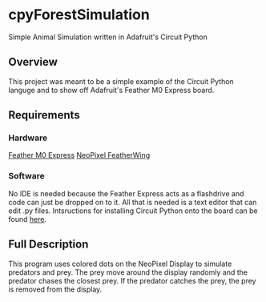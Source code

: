 # cpyForestSimulation
Simple Animal Simulation written in Adafruit's Circuit Python
## Overview
This project was meant to be a simple example of the Circuit Python languge and to show off Adafruit's Feather M0 Express board.
## Requirements
### Hardware
[Feather M0 Express](https://www.adafruit.com/product/3403)
[NeoPixel FeatherWing](https://www.adafruit.com/product/2945)
### Software
No IDE is needed because the Feather Express acts as a flashdrive and code can just be dropped on to it.  All that is needed is a text editor that can edit .py files.  Intsructions for installing Circuit Python onto the board can be found [here](https://learn.adafruit.com/adafruit-feather-m0-express-designed-for-circuit-python-circuitpython/kattni-circuitpython).
## Full Description
This program uses colored dots on the NeoPixel Display to simulate predators and prey.  The prey move around the display randomly and the predator chases the closest prey.  If the predator catches the prey, the prey is removed from the display.